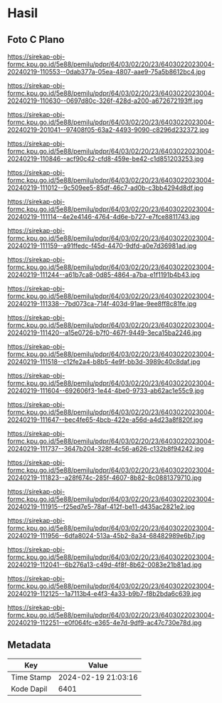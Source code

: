 # Hasil

## Foto C Plano

https://sirekap-obj-formc.kpu.go.id/5e88/pemilu/pdpr/64/03/02/20/23/6403022023004-20240219-110553--0dab377a-05ea-4807-aae9-75a5b8612bc4.jpg

https://sirekap-obj-formc.kpu.go.id/5e88/pemilu/pdpr/64/03/02/20/23/6403022023004-20240219-110630--0697d80c-326f-428d-a200-a672672193ff.jpg

https://sirekap-obj-formc.kpu.go.id/5e88/pemilu/pdpr/64/03/02/20/23/6403022023004-20240219-201041--97408f05-63a2-4493-9090-c8296d232372.jpg

https://sirekap-obj-formc.kpu.go.id/5e88/pemilu/pdpr/64/03/02/20/23/6403022023004-20240219-110846--acf90c42-cfd8-459e-be42-c1d851203253.jpg

https://sirekap-obj-formc.kpu.go.id/5e88/pemilu/pdpr/64/03/02/20/23/6403022023004-20240219-111012--9c509ee5-85df-46c7-ad0b-c3bb4294d8df.jpg

https://sirekap-obj-formc.kpu.go.id/5e88/pemilu/pdpr/64/03/02/20/23/6403022023004-20240219-111114--4e2e4146-4764-4d6e-b727-e7fce8811743.jpg

https://sirekap-obj-formc.kpu.go.id/5e88/pemilu/pdpr/64/03/02/20/23/6403022023004-20240219-111159--a91ffedc-f45d-4470-9dfd-a0e7d36981ad.jpg

https://sirekap-obj-formc.kpu.go.id/5e88/pemilu/pdpr/64/03/02/20/23/6403022023004-20240219-111244--a61b7ca8-0d85-4864-a7ba-e1f1191b4b43.jpg

https://sirekap-obj-formc.kpu.go.id/5e88/pemilu/pdpr/64/03/02/20/23/6403022023004-20240219-111338--7bd073ca-714f-403d-91ae-9ee8ff8c81fe.jpg

https://sirekap-obj-formc.kpu.go.id/5e88/pemilu/pdpr/64/03/02/20/23/6403022023004-20240219-111420--a15e0726-b7f0-467f-9449-3eca15ba2246.jpg

https://sirekap-obj-formc.kpu.go.id/5e88/pemilu/pdpr/64/03/02/20/23/6403022023004-20240219-111518--c12fe2a4-b8b5-4e9f-bb3d-3989c40c8daf.jpg

https://sirekap-obj-formc.kpu.go.id/5e88/pemilu/pdpr/64/03/02/20/23/6403022023004-20240219-111604--692606f3-1e44-4be0-9733-ab62ac1e55c9.jpg

https://sirekap-obj-formc.kpu.go.id/5e88/pemilu/pdpr/64/03/02/20/23/6403022023004-20240219-111647--bec4fe65-4bcb-422e-a56d-a4d23a8f820f.jpg

https://sirekap-obj-formc.kpu.go.id/5e88/pemilu/pdpr/64/03/02/20/23/6403022023004-20240219-111737--3647b204-328f-4c56-a626-c132b8f94242.jpg

https://sirekap-obj-formc.kpu.go.id/5e88/pemilu/pdpr/64/03/02/20/23/6403022023004-20240219-111823--a28f674c-285f-4607-8b82-8c0881379710.jpg

https://sirekap-obj-formc.kpu.go.id/5e88/pemilu/pdpr/64/03/02/20/23/6403022023004-20240219-111915--f25ed7e5-78af-412f-be11-d435ac2821e2.jpg

https://sirekap-obj-formc.kpu.go.id/5e88/pemilu/pdpr/64/03/02/20/23/6403022023004-20240219-111956--6dfa8024-513a-45b2-8a34-68482989e6b7.jpg

https://sirekap-obj-formc.kpu.go.id/5e88/pemilu/pdpr/64/03/02/20/23/6403022023004-20240219-112041--6b276a13-c49d-4f8f-8b62-0083e21b81ad.jpg

https://sirekap-obj-formc.kpu.go.id/5e88/pemilu/pdpr/64/03/02/20/23/6403022023004-20240219-112125--1a7113b4-e4f3-4a33-b9b7-f8b2bda6c639.jpg

https://sirekap-obj-formc.kpu.go.id/5e88/pemilu/pdpr/64/03/02/20/23/6403022023004-20240219-112251--e0f064fc-e365-4e7d-9df9-ac47c730e78d.jpg


## Metadata

| Key        | Value               |
| ---------- | ------------------- |
| Time Stamp | 2024-02-19 21:03:16 |
| Kode Dapil | 6401                |



